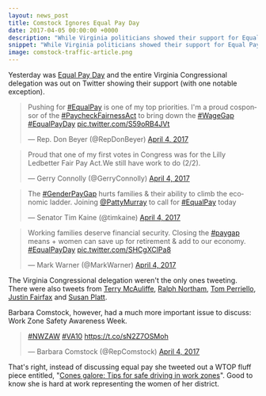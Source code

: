 ```yaml
---
layout: news_post
title: Comstock Ignores Equal Pay Day
date: 2017-04-05 00:00:00 +0000
description: "While Virginia politicians showed their support for Equal Pay Day, Comstock celebrated Work Zone Safety Awareness Week."
snippet: "While Virginia politicians showed their support for Equal Pay Day, Comstock celebrated Work Zone Safety Awareness Week."
image: comstock-traffic-article.png
---
```


Yesterday was [Equal Pay Day](http://www.nbcnews.com/news/us-news/what-equal-pay-day-here-s-everything-you-need-know-n741391) and the entire Virginia Congressional delegation was out on Twitter showing their support (with one notable exception).

<blockquote class="twitter-tweet" data-cards="hidden" data-lang="en"><p lang="en" dir="ltr">Pushing for <a href="https://twitter.com/hashtag/EqualPay?src=hash">#EqualPay</a> is one of my top priorities. I&#39;m a proud cosponsor of the <a href="https://twitter.com/hashtag/PaycheckFairnessAct?src=hash">#PaycheckFairnessAct</a> to bring down the <a href="https://twitter.com/hashtag/WageGap?src=hash">#WageGap</a> <a href="https://twitter.com/hashtag/EqualPayDay?src=hash">#EqualPayDay</a> <a href="https://t.co/S59oRB4JVt">pic.twitter.com/S59oRB4JVt</a></p>&mdash; Rep. Don Beyer (@RepDonBeyer) <a href="https://twitter.com/RepDonBeyer/status/849257888090664960">April 4, 2017</a></blockquote>
<script async src="//platform.twitter.com/widgets.js" charset="utf-8"></script>

<blockquote class="twitter-tweet" data-lang="en"><p lang="en" dir="ltr">Proud that one of my first votes in Congress was for the Lilly Ledbetter Fair Pay Act.We still have work to do (2/2).</p>&mdash; Gerry Connolly (@GerryConnolly) <a href="https://twitter.com/GerryConnolly/status/849305798127833089">April 4, 2017</a></blockquote>
<script async src="//platform.twitter.com/widgets.js" charset="utf-8"></script>

<blockquote class="twitter-tweet" data-lang="en"><p lang="en" dir="ltr">The <a href="https://twitter.com/hashtag/GenderPayGap?src=hash">#GenderPayGap</a> hurts families &amp; their ability to climb the economic ladder. Joining <a href="https://twitter.com/PattyMurray">@PattyMurray</a> to call for <a href="https://twitter.com/hashtag/EqualPay?src=hash">#EqualPay</a> today</p>&mdash; Senator Tim Kaine (@timkaine) <a href="https://twitter.com/timkaine/status/849327246401818624">April 4, 2017</a></blockquote>
<script async src="//platform.twitter.com/widgets.js" charset="utf-8"></script>

<blockquote class="twitter-tweet" data-cards="hidden" data-lang="en"><p lang="en" dir="ltr">Working families deserve financial security. Closing the <a href="https://twitter.com/hashtag/paygap?src=hash">#paygap</a> means + women can save up for retirement &amp; add to our economy. <a href="https://twitter.com/hashtag/EqualPayDay?src=hash">#EqualPayDay</a> <a href="https://t.co/SHCgXClPa8">pic.twitter.com/SHCgXClPa8</a></p>&mdash; Mark Warner (@MarkWarner) <a href="https://twitter.com/MarkWarner/status/849264555549216768">April 4, 2017</a></blockquote>
<script async src="//platform.twitter.com/widgets.js" charset="utf-8"></script>

The Virginia Congressional delegation weren't the only ones tweeting. There were also tweets from [Terry McAuliffe](https://twitter.com/TerryMcAuliffe/status/849306441018200064), [Ralph Northam](https://twitter.com/RalphNortham/status/849257978020728832), [Tom Perriello](https://twitter.com/tomperriello/status/849271384505233408), [Justin Fairfax](https://twitter.com/FairfaxJustin/status/849297080707362817) and [Susan Platt](https://twitter.com/SusanPlattVA/status/849245607835381760).

Barbara Comstock, however, had a much more important issue to discuss: Work Zone Safety Awareness Week.

<blockquote class="twitter-tweet" data-lang="en"><p lang="und" dir="ltr"><a href="https://twitter.com/hashtag/NWZAW?src=hash">#NWZAW</a> <a href="https://twitter.com/hashtag/VA10?src=hash">#VA10</a> <a href="https://t.co/sN2Z7OSMoh">https://t.co/sN2Z7OSMoh</a></p>&mdash; Barbara Comstock (@RepComstock) <a href="https://twitter.com/RepComstock/status/849270819503132673">April 4, 2017</a></blockquote>
<script async src="//platform.twitter.com/widgets.js" charset="utf-8"></script>

That's right, instead of discussing equal pay she tweeted out a WTOP fluff piece entitled, "[Cones galore: Tips for safe driving in work zones](http://wtop.com/dc-transit/2017/04/cones-galore-tips-for-safe-driving-in-work-zones/)". Good to know she is hard at work representing the women of her district.
